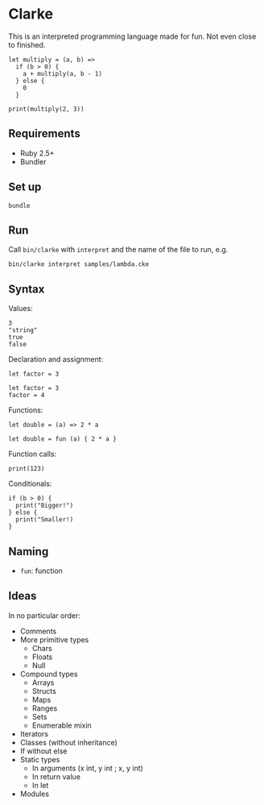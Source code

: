# Clarke

This is an interpreted programming language made for fun. Not even close to finished.

```
let multiply = (a, b) =>
  if (b > 0) {
    a + multiply(a, b - 1)
  } else {
    0
  }

print(multiply(2, 3))
```

## Requirements

* Ruby 2.5+
* Bundler

## Set up

```
bundle
```

## Run

Call `bin/clarke` with `interpret` and the name of the file to run, e.g.

```
bin/clarke interpret samples/lambda.cke
```

## Syntax

Values:

```
3
"string"
true
false
```

Declaration and assignment:

```
let factor = 3
```

```
let factor = 3
factor = 4
```

Functions:

```
let double = (a) => 2 * a
```

```
let double = fun (a) { 2 * a }
```

Function calls:

```
print(123)
```

Conditionals:

```
if (b > 0) {
  print("Bigger!")
} else {
  print("Smaller!)
}
```

## Naming

* `fun`: function

## Ideas

In no particular order:

* Comments
* More primitive types
  * Chars
  * Floats
  * Null
* Compound types
  * Arrays
  * Structs
  * Maps
  * Ranges
  * Sets
  * Enumerable mixin
* Iterators
* Classes (without inheritance)
* If without else
* Static types
  * In arguments (x int, y int ; x, y int)
  * In return value
  * In let
* Modules
